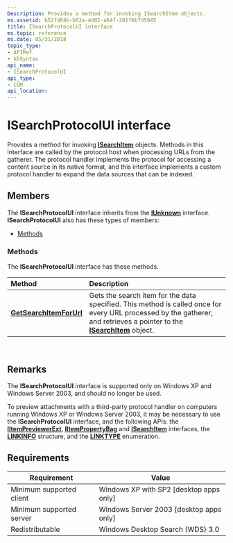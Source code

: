 ```yaml
---
Description: Provides a method for invoking ISearchItem objects.
ms.assetid: b52fd64b-b03a-4d02-a64f-201f6b7d5045
title: ISearchProtocolUI interface
ms.topic: reference
ms.date: 05/31/2018
topic_type: 
- APIRef
- kbSyntax
api_name: 
- ISearchProtocolUI
api_type: 
- COM
api_location: 
---
```


# ISearchProtocolUI interface

Provides a method for invoking [**ISearchItem**](-search-isearchitem.md) objects. Methods in this interface are called by the protocol host when processing URLs from the gatherer. The protocol handler implements the protocol for accessing a content source in its native format, and this interface implements a custom protocol handler to expand the data sources that can be indexed.

## Members

The **ISearchProtocolUI** interface inherits from the [**IUnknown**](/windows/win32/api/unknwn/nn-unknwn-iunknown) interface. **ISearchProtocolUI** also has these types of members:

-   [Methods](#methods)

### Methods

The **ISearchProtocolUI** interface has these methods.



| Method                                                                       | Description                                                                                                                                                                                                    |
|:-----------------------------------------------------------------------------|:---------------------------------------------------------------------------------------------------------------------------------------------------------------------------------------------------------------|
| [**GetSearchItemForUrl**](-search-isearchprotocolui-getsearchitemforurl.md) | Gets the search item for the data specified. This method is called once for every URL processed by the gatherer, and retrieves a pointer to the [**ISearchItem**](-search-isearchitem.md) object. <br/> |



 

## Remarks

The **ISearchProtocolUI** interface is supported only on Windows XP and Windows Server 2003, and should no longer be used.

To preview attachments with a third-party protocol handler on computers running Windows XP or Windows Server 2003, it may be necessary to use the **ISearchProtocolUI** interface, and the following APIs: the [**IItemPreviewerExt**](-search-iitempreviewerext.md), [**IItemPropertyBag**](iitempropertybag.md) and [**ISearchItem**](-search-isearchitem.md) interfaces, the [**LINKINFO**](-search-linkinfo.md) structure, and the [**LINKTYPE**](-search-linktype.md) enumeration.

## Requirements



| Requirement | Value |
|-------------------------------------|------------------------------------------------------|
| Minimum supported client<br/> | Windows XP with SP2 \[desktop apps only\]<br/> |
| Minimum supported server<br/> | Windows Server 2003 \[desktop apps only\]<br/> |
| Redistributable<br/>          | Windows Desktop Search (WDS) 3.0<br/>          |



 

 

